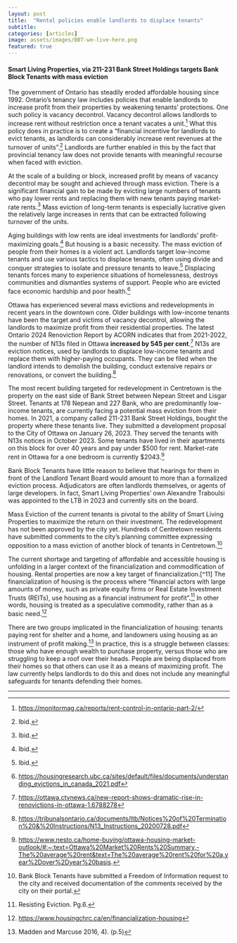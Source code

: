 ```yaml
---
layout: post
title:  "Rental policies enable landlords to displace tenants"
subtitle:
categories: [articles]
image: assets/images/BBT-we-live-here.png
featured: true
---
```


#### Smart Living Properties, via 211-231 Bank Street Holdings targets Bank Block Tenants with mass eviction

The government of Ontario has steadily eroded affordable housing since 1992. Ontario’s tenancy law includes policies that enable landlords to increase profit from their properties by weakening tenants’ protections. One such policy is vacancy decontrol. Vacancy decontrol allows landlords to increase rent without restriction once a tenant vacates a unit.[^1] What this policy does in practice is to create a “financial incentive for landlords to evict tenants, as landlords can considerably increase rent revenues at the turnover of units”.[^2] Landlords are further enabled in this by the fact that provincial tenancy law does not provide tenants with meaningful recourse when faced with eviction. 

At the scale of a building or block, increased profit by means of vacancy decontrol may be sought and achieved through mass eviction. There is a significant financial gain to be made by evicting large numbers of tenants who pay lower rents and replacing them with new tenants paying market-rate rents.[^3] Mass eviction of long-term tenants is especially lucrative given the relatively large increases in rents that can be extracted following turnover of the units.

Aging buildings with low rents are ideal investments for landlords’ profit-maximizing goals.[^4] But housing is a basic necessity. The mass eviction of people from their homes is a violent act. Landlords target low-income tenants and use various tactics to displace tenants, often using divide and conquer strategies to isolate and pressure tenants to leave.[^5]  Displacing tenants forces many to experience situations of homelessness, destroys communities and dismantles systems of support. People who are evicted face economic hardship and poor health.[^6]

Ottawa has experienced several mass evictions and redevelopments in recent years in the downtown core. Older buildings with low-income tenants have been the target and victims of vacancy decontrol, allowing the landlords to maximize profit from their residential properties. The latest Ontario 2024 Renoviction Report by ACORN indicates that from 2021-2022, the number of N13s filed in Ottawa **increased by 545 per cent**.[^7] N13s are eviction notices, used by landlords to displace low-income tenants and replace them with higher-paying occupants. They can be filed when the landlord intends to demolish the building, conduct extensive repairs or renovations, or convert the building.[^8]

The most recent building targeted for redevelopment in Centretown is the property on the east side of Bank Street between Nepean Street and Lisgar Street. Tenants at 178 Nepean and 227 Bank, who are predominantly low-income tenants, are currently facing a potential mass eviction from their homes. In 2021, a company called 211-231 Bank Street Holdings, bought the property where these tenants live. They submitted a development proposal to the City of Ottawa on January 26, 2023. They served the tenants with N13s notices in October 2023. Some tenants have lived in their apartments on this block for over 40 years and pay under $500 for rent. Market-rate rent in Ottawa for a one bedroom is currently $2043.[^9]

Bank Block Tenants have little reason to believe that hearings for them in front of the Landlord Tenant Board would amount to more than a formalized eviction process. Adjudicators are often landlords themselves, or agents of large developers. In fact, Smart Living Properties’ own Alexandre Traboulsi was appointed to the LTB in 2023 and currently sits on the board.

Mass Eviction of the current tenants is pivotal to the ability of Smart Living Properties to maximize the return on their investment. The redevelopment has not been approved by the city yet. Hundreds of Centretown residents have submitted comments to the city’s planning committee expressing opposition to a mass eviction of another block of tenants in Centretown.[^10]

The current shortage and targeting of affordable and accessible housing is unfolding in a larger context of the financialization and commodification of housing. Rental properties are now a key target of financialization.[^11] The financialization of housing is the process where “financial actors with large amounts of money, such as private equity firms or Real Estate Investment Trusts (REITs), use housing as a financial instrument for profit”.[^12] In other words, housing is treated as a speculative commodity, rather than as a basic need.[^13]

There are two groups implicated in the financialization of housing: tenants paying rent for shelter and a home, and landowners using housing as an instrument of profit making.[^14] In practice, this is a struggle between classes: those who have enough wealth to purchase property, versus those who are struggling to keep a roof over their heads. People are being displaced from their homes so that others can use it as a means of maximizing profit. The law currently helps landlords to do this and does not include any meaningful safeguards for tenants defending their homes. 

--- 

[^1]: https://monitormag.ca/reports/rent-control-in-ontario-part-2/
[^2]: Ibid. 
[^3]: Ibid. 
[^4]: Ibid. 
[^5]: Ibid. 
[^6]: https://housingresearch.ubc.ca/sites/default/files/documents/understanding_evictions_in_canada_2021.pdf
[^7]: https://ottawa.ctvnews.ca/new-report-shows-dramatic-rise-in-renovictions-in-ottawa-1.6788278
[^8]: https://tribunalsontario.ca/documents/ltb/Notices%20of%20Termination%20&%20Instructions/N13_Instructions_20200728.pdf
[^9]: https://www.nesto.ca/home-buying/ottawa-housing-market-outlook/#:~:text=Ottawa%20Market%20Rents%20Summary,-The%20average%20rent&text=The%20average%20rent%20for%20a,year%2Dover%2Dyear%20basis.
[^10]: Bank Block Tenants have submitted a Freedom of Information request to the city and received documentation of the comments received by the city on their portal.
[^12]: Resisting Eviction. Pg.6.
[^12]: https://policyalternatives.ca/publications/commentary/financialization-housing-must-be-confronted#:~:text=The%20financialization%20of%20housing%20refers,a%20financial%20instrument%20for%20profit.
[^13]: https://www.housingchrc.ca/en/financialization-housing
[^14]: Madden and Marcuse 2016, 4). (p.5)
